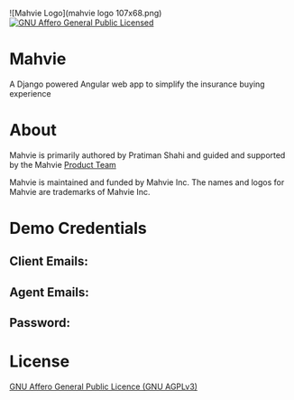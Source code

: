 ![Mahvie Logo](mahvie logo 107x68.png)</br>
[![GNU Affero General Public Licensed](https://img.shields.io/badge/license-GNU%20AGPLv3-blue.svg)](./LICENSE.md)

# Mahvie
A Django powered Angular web app to simplify the insurance buying experience

# About

Mahvie is primarily authored by Pratiman Shahi and guided and supported by the Mahvie [Product Team](mailto:spratiman@yahoo.com)

Mahvie is maintained and funded by Mahvie Inc. The names and logos for Mahvie are trademarks of Mahvie Inc.

# Demo Credentials
## Client Emails:

## Agent Emails:

## Password:

    
<a name="license"></a>
# License
[GNU Affero General Public Licence (GNU AGPLv3)](LICENSE)
